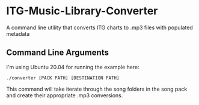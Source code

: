 # ITG-Music-Library-Converter
A command line utility that converts ITG charts to .mp3 files with populated metadata

## Command Line Arguments

I'm using Ubuntu 20.04 for running the example here:

```./converter [PACK PATH] [DESTINATION PATH]```

This command will take iterate through the song folders in the song pack and create their appropriate .mp3 conversions.
